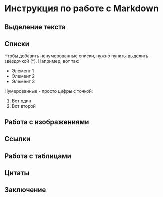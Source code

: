 # Инструкция по работе с Markdown

## Выделение текста

## Списки

Чтобы добавить ненумерованные списки, нужно пункты выделить звёздочкой (*).
Например, вот так:
* Элемент 1
* Элемент 2
* Элемент 3

Нумерованные - просто цифры с точкой:
1. Вот один
2. Вот второй

## Работа с изображениями

## Ссылки

## Работа с таблицами

## Цитаты

## Заключение
